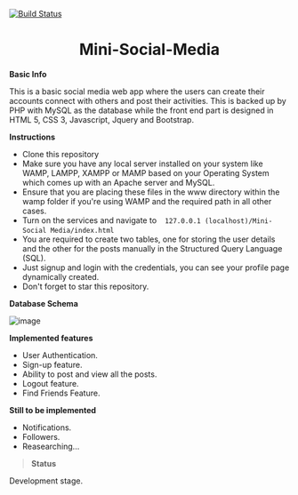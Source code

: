[![Build Status](https://travis-ci.org/jamesgeorge007/Mini-Social-Media.svg?branch=master)](https://travis-ci.org/jamesgeorge007/Mini-Social-Media)

<h1 align="center"> Mini-Social-Media </h1>

**Basic Info**

This is a basic social media web app where the users can create their accounts connect with others and post their activities. This is backed up by PHP with MySQL as the database while the front end part is designed in HTML 5, CSS 3, Javascript, Jquery and Bootstrap.


**Instructions**

- Clone this repository 
- Make sure you have any local server installed on your system like WAMP, LAMPP, XAMPP or MAMP based on your Operating System which comes up with an Apache server and MySQL. 
- Ensure that you are placing these files in the www directory within the wamp folder if you're using WAMP and the required path in all other cases. 
- Turn on the services and navigate to ` ` ` 127.0.0.1 (localhost)/Mini-Social Media/index.html ` ` `
- You are required to create two tables, one for storing the user details and the other for the posts manually in the Structured Query Language (SQL). 
- Just signup and login with the credentials, you can see your profile page dynamically created. 
- Don't forget to star this repository. 


**Database Schema**

![image](https://github.com/jamesgeorge007/Mini-Social-Media-Web-Application-Backed-Up-By-PHP/blob/master/Social%20Media/assets/Database%20Schema/DB.JPG)

**Implemented features**

 
- User Authentication. 
- Sign-up feature. 
- Ability to post and view all the posts. 
- Logout feature. 
- Find Friends Feature. 
 
 
 
 **Still to be implemented**

  
* Notifications. 
* Followers. 
* Reasearching... 
  

> **Status**

Development stage.
